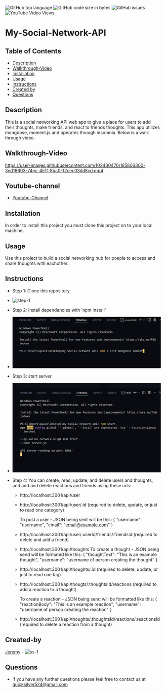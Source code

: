 ![GitHub top language](https://img.shields.io/github/languages/top/quicksilver524/cultural-florida-travel-blog)
![GitHub code size in bytes](https://img.shields.io/github/languages/code-size/quicksilver524/cultural-florida-travel-blog)
![GitHub issues](https://img.shields.io/github/issues/quicksilver524/cultural-florida-travel-blog)
![YouTube Video Views](https://img.shields.io/youtube/views/CMWN3QPdcjs?label=YT%20Views&logo=youtube&logoColor=red&style=flat-square)

# My-Social-Network-API

## Table of Contents

- [Description](#Description)
- [Walkthrough-Video](#Walkthrough-Video)
- [Installation](#installation)
- [Usage](#usage)
- [Instructions](#instructions)
- [Created by](#Created-by)
- [Questions](#questions)


## Description

This is a social networking API web app to give a place for users to add their thoughts, make friends, and react to friends thoughts. This app utilizes mongoose, moment.js and operates through insomnia. Below is a walk through video.

## Walkthrough-Video
https://user-images.githubusercontent.com/102430476/185806300-3ed16603-74ec-451f-8ba0-12cec03dd8cd.mp4


## Youtube-channel
 - [Youtube-Channel](https://youtu.be/CMWN3QPdcjs)

## Installation

In order to install this project you must clone this project on to your local machine.

## Usage

Use this project to build a social networking hub for poeple to access and share thoughts with eachother..

## Instructions

- Step 1: Clone this repository

* ![step-1](images/step-1.png)

- Step 2: Install dependencies with 'npm install'

* ![step-2](images/step-2.png)

- Step 3: start server

* ![step-3](images/step-3.png)

- Step 4: You can create, read, update, and delete users and thoughts, and add and delete reactions and friends using these urls:
    - http://localhost:3001/api/user
    - http://localhost:3001/api/user/:id (required to delete, update, or just to read one category)
    
      To post a user - JSON being sent will be this: { "username": "username", "email": "email@example.com" }
    - http://localhost:3001/api/user/:userId/friends/:friendsId (required to delete and add a friend)

    - http://localhost:3001/api/thoughts
      To create a thought - JSON being send will be formated like this: { "thoughtText": "This is an example thought", "username":          "username of person creating the thought" }
    - http://localhost:3001/api/thoughts/:id (required to delete, update, or just to read one tag)
    - http://localhost:3001/api/thougts/:thoughtsId/reactions (required to add a reaction to a thought)

      To create a reaction - JSON being send will be formatted like this: { "reactionBody": "This is an example reaction",                 "username": "username of person creating the reaction" }
    - http://localhost:3001/api/thoughts/:thoughtsId/reactions/:reactionsId (required to delete a reaction from a thought)



## Created-by

[Jeremy](https://github.com/quicksilver524) - ![ss-1](images/ss-1.png)


## Questions

- If you have any further questions please feel free to contact us at [quicksilver524@gmail.com](quicksilver524@gmail.com)
